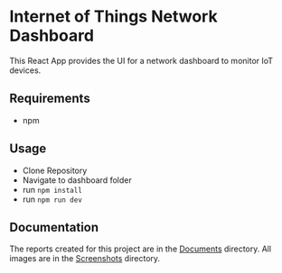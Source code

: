 # Internet of Things Network Dashboard
This React App provides the UI for a network dashboard to monitor IoT devices.

## Requirements
- npm

## Usage
- Clone Repository
- Navigate to dashboard folder
- run `npm install`
- run `npm run dev`

## Documentation

The reports created for this project are in the [Documents](https://github.com/Ajricketts/IoT-Network-Dashoard/tree/master/Documents) directory. All images are in the [Screenshots](https://github.com/Ajricketts/IoT-Network-Dashoard/tree/master/Documents/Screenshots) directory.